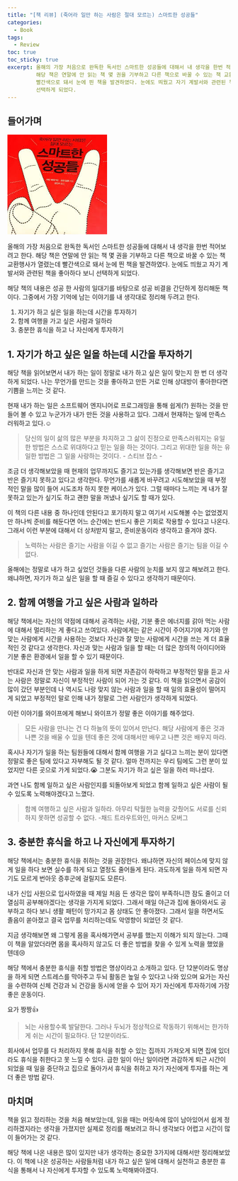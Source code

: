 ```yaml
---
title: "[책 리뷰] (죽어라 일만 하는 사람은 절대 모르는) 스마트한 성공들"
categories:
  - Book
tags:
  - Review
toc: true
toc_sticky: true
excerpt: 올해의 가장 처음으로 완독한 독서인 스마트한 성공들에 대해서 내 생각을 한번 적어보려고 한다.
         해당 책은 연말에 안 읽는 책 몇 권을 기부하고 다른 책으로 바꿀 수 있는 책 교환행사가 열렸는데
         빨간색으로 돼서 눈에 띈 책을 발견하였다. 눈에도 띄웠고 자기 계발서와 관련된 책을 좋아하다 보니
         선택하게 되었다.  
---
```


## 들어가며
![(죽어라 일만 하는 사람은 절대 모르는)스마트한 성공들](/assets/images/죽어라일만하는사람은절대모르는스마트한성공들.jpeg)

올해의 가장 처음으로 완독한 독서인 스마트한 성공들에 대해서 내 생각을 한번 적어보려고 한다.
해당 책은 연말에 안 읽는 책 몇 권을 기부하고 다른 책으로 바꿀 수 있는 책 교환행사가 열렸는데
빨간색으로 돼서 눈에 띈 책을 발견하였다. 눈에도 띄웠고 자기 계발서와 관련된 책을 좋아하다 보니
선택하게 되었다.

해당 책의 내용은 성공 한 사람의 일대기를 바탕으로 성공 비결을 간단하게 정리해둔 책이다.
그중에서 가장 기억에 남는 이야기를 내 생각대로 정리해 두려고 한다.

1. 자기가 하고 싶은 일을 하는데 시간을 투자하기
2. 함께 여행을 가고 싶은 사람과 일하라
3. 충분한 휴식을 하고 나 자신에게 투자하기

## 1. 자기가 하고 싶은 일을 하는데 시간을 투자하기
해당 책을 읽어보면서 내가 하는 일이 정말로 내가 하고 싶은 일이 맞는지 한 번 더 생각하게 되었다.
나는 무언가를 만드는 것을 좋아하고 만든 거로 인해 상대방이 좋아한다면 기쁨을 느끼는 것 같다.

현재 내가 하는 일은 소프트웨어 엔지니어로 프로그래밍을 통해 쉽게(?) 원하는 것을 만들어 볼 수 있고 
누군가가 내가 만든 것을 사용하고 있다. 그래서 현재하는 일에 만족스러워하고 있다.☺️
 
> 당신의 일이 삶의 많은 부분을 차지하고 그 삶이 진정으로 만족스러워지는 유일한 방법은
스스로 위대하다고 믿는 일을 하는 것이다. 그리고 위대한 일을 하는 유일한 방법은 그 일을 사랑하는 것이다. - 스티브 잡스 -

조금 더 생각해보았을 때 현재의 업무까지도 즐기고 있는가를 생각해보면 반은 즐기고 반은 즐기지 못하고 있다고 생각한다.
무언가를 새롭게 바꾸려고 시도해보았을 때 부정적인 말을 많이 들어 시도조차 하지 못한 케이스가 있다.
그럴 때마다 느끼는 게 내가 잘못하고 있는가 싶기도 하고 괜한 말을 꺼냈나 싶기도 할 때가 있다.

이 책의 다른 내용 중 하나인데 안된다고 포기하지 말고 여기서 시도해볼 수는 없었겠지만
하나씩 준비를 해둔다면 어느 순간에는 반드시 좋은 기회로 작용할 수 있다고 나온다.
그래서 이런 부분에 대해서 더 상처받지 말고, 준비운동이라 생각하고 즐겨야 겠다.
>노력하는 사람은 즐기는 사람을 이길 수 없고 즐기는 사람은 즐기는 팀을 이길 수 없다.

올해에는 정말로 내가 하고 싶었던 것들을 다른 사람의 눈치를 보지 않고 해보려고 한다. 왜냐하면, 자기가 하고 싶은 일을 할 때
즐길 수 있다고 생각하기 때문이다.

## 2. 함께 여행을 가고 싶은 사람과 일하라
해당 책에서는 자신의 약점에 대해서 공격하는 사람, 기분 좋은 에너지를 갉아 먹는 사람에 대해서 멀리하는 게 좋다고 쓰여있다.
사람에게는 같은 시간이 주어지기에 자기와 안 맞는 사람에게 시간을 사용하는 것보다 자신과 잘 맞는 사람에게 시간을 쓰는 게
더 효율적인 것 같다고 생각한다. 
자신과 맞는 사람과 일을 할 때는 더 많은 창의적 아이디어와 기분 좋은 환경에서 일을 할 수 있기 때문이다.

반대로 자신과 안 맞는 사람과 일을 하게 되면 자존감이 하락하고 부정적인 말을 듣고 사는 사람은 정말로 자신이 부정적인
사람이 되어 가는 것 같다. 이 책을 읽으면서 공감이 많이 갔던 부분인데 나 역시도 나랑 맞지 않는 사람과 일을 할 때
일의 효율성이 떨어지게 되었고 부정적인 말로 인해 내가 정말로 그런 사람인가 생각하게 되었다. 

이런 이야기를 와이프에게 해보니 와이프가 정말 좋은 이야기를 해주었다.
>모든 사람을 만나는 건 다 하늘의 뜻이 있어서 만난다. 해당 사람에게 좋은 것과 나쁜 것을 배울 수 있을 텐데
좋은 것에 대해서만 배우고 나쁜 것은 배우지 마라.   

혹시나 자기가 일을 하는 팀원들에 대해서 함께 여행을 가고 싶다고 느끼는 분이 있다면 정말로 좋은 팀에 있다고
자부해도 될 것 같다. 얼마 전까지는 우리 팀에도 그런 분이 있었지만 다른 곳으로 가게 되었다.😭 그분도 자기가 
하고 싶은 일을 하러 떠나셨다.

과연 나도 함께 일하고 싶은 사람인지를 되돌아보게 되었고 함께 일하고 싶은 사람이 될 수 있도록 노력해야겠다고 느꼈다. 

>함께 여행하고 싶은 사람과 일하라. 아무리 탁월한 능력을 갖췄어도 서로를 신뢰하지 못하면 성공할 수 없다. -채드 트라우트와인, 마커스 모버그

## 3. 충분한 휴식을 하고 나 자신에게 투자하기
해당 책에서는 충분한 휴식을 취하는 것을 권장한다. 왜냐하면 자신의 페이스에 맞지 않게 일을 하다 보면
실수를 하게 되고 열정도 줄어들게 된다. 과도하게 일을 하게 되면 자기도 모르게 번아웃 증후군에 걸릴지도 모른다.

내가 신입 사원으로 입사하였을 때 제일 처음 든 생각은 많이 부족하니깐 잠도 줄이고 더 열심히 공부해야겠다는
생각을 가지게 되었다. 그래서 매일 야근과 집에 돌아와서도 공부하고 하다 보니 생활 패턴이 망가지고 몸 상태도 안 좋아졌다.
그래서 일을 하면서도 졸음이 쏟아졌고 결국 업무를 처리하는데도 악영향이 되었던 것 같다.

지금 생각해보면 왜 그렇게 몸을 혹사해가면서 공부를 했는지 이해가 되지 않는다. 그때 이 책을 알았더라면 
몸을 혹사하지 않고도 더 좋은 방법을 찾을 수 있게 노력을 했었을 텐데😢

해당 책에서 충분한 휴식을 취할 방법은 명상이라고 소개하고 있다. 단 12분이라도 명상을 하게 되면 스트레스를 막아주고
두뇌 활동은 높일 수 있다고 나와 있으며 요가는 자신을 수련하여 신체 건강과 뇌 건강을 동시에 얻을 수 있어 
자기 자신에게 투자하기에 가장 좋은 운동이다.

요가 짱짱👍

>뇌는 사용할수록 발달한다. 그러나 두뇌가 정상적으로 작동하기 위해서는 한가하게 쉬는 시간이 필요하다.
단 12분이라도.

회사에서 업무를 다 처리하지 못해 휴식을 취할 수 있는 집까지 가져오게 되면 집에 있더라도 휴식을 취한다고 못 느낄 수 있다.
급한 일이 아닌 일이라면 과감하게 퇴근 시간이 되었을 때 일을 중단하고 집으로 돌아가서 휴식을 취하고 자기 자신에게
투자를 하는 게 더 좋은 방법 같다. 

## 마치며
책을 읽고 정리하는 것을 처음 해보았는데, 읽을 때는 머릿속에 많이 남아있어서 쉽게 정리하겠지라는 생각을 가졌지만
실제로 정리를 해보려고 하니 생각보다 어렵고 시간이 많이 들어가는 것 같다.

해당 책에 나온 내용은 많이 있지만 내가 생각하는 중요한 3가지에 대해서만 정리해보았다. 이 책에 나온 성공하는 사람들처럼
내가 하고 싶은 일에 대해서 실천하고 충분한 휴식을 통해서 나 자신에게 투자할 수 있도록 노력해봐야겠다. 



